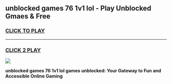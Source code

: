 
## unblocked games 76 1v1 lol - Play Unblocked Gmaes & Free
<h3>
<a href="https://news.freeplayer.one?title=unblocked_games_76_1v1_lol&ref=16F">CLICK TO PLAY</a></h3>
<hr>

<h3>
<a href="https://news.freeplayer.one?title=unblocked_games_76_1v1_lol&ref=16F">CLICK 2 PLAY</a>
  
</h3>

<a href="https://news.freeplayer.one?title=unblocked_games_76_1v1_lol&ref=16F/"><img src="https://clearcache.store/games.png"></a>


**unblocked games 76 1v1 lol games unblocked: Your Gateway to Fun and Accessible Online Gaming**
